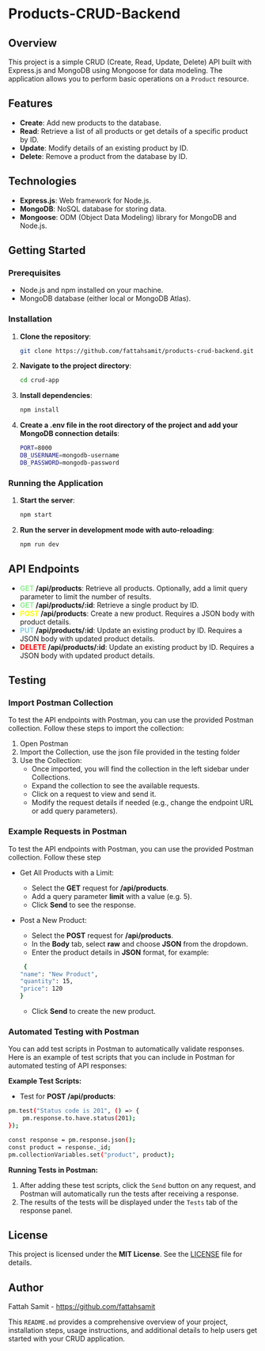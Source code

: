 # Products-CRUD-Backend

## Overview

This project is a simple CRUD (Create, Read, Update, Delete) API built with Express.js and MongoDB using Mongoose for data modeling. The application allows you to perform basic operations on a `Product` resource.

## Features

- **Create**: Add new products to the database.
- **Read**: Retrieve a list of all products or get details of a specific product by ID.
- **Update**: Modify details of an existing product by ID.
- **Delete**: Remove a product from the database by ID.

## Technologies

- **Express.js**: Web framework for Node.js.
- **MongoDB**: NoSQL database for storing data.
- **Mongoose**: ODM (Object Data Modeling) library for MongoDB and Node.js.

## Getting Started

### Prerequisites

- Node.js and npm installed on your machine.
- MongoDB database (either local or MongoDB Atlas).

### Installation

1. **Clone the repository**:

   ```bash
   git clone https://github.com/fattahsamit/products-crud-backend.git
   ```

2. **Navigate to the project directory**:
   ```bash
   cd crud-app
   ```
3. **Install dependencies**:
   ```bash
   npm install
   ```
4. **Create a .env file in the root directory of the project and add your MongoDB connection details**:
   ```bash
   PORT=8000
   DB_USERNAME=mongodb-username
   DB_PASSWORD=mongodb-password
   ```

### Running the Application

1. **Start the server**:

   ```bash
   npm start
   ```

2. **Run the server in development mode with auto-reloading**:

   ```bash
   npm run dev
   ```

## API Endpoints

- **<span style="color: lightgreen;">GET</span> /api/products**: Retrieve all products. Optionally, add a limit query parameter to limit the number of results.
- **<span style="color: lightgreen;">GET</span> /api/products/:id**: Retrieve a single product by ID.
- **<span style="color: yellow;">POST</span> /api/products**: Create a new product. Requires a JSON body with product details.
- **<span style="color: skyblue;">PUT</span> /api/products/:id**: Update an existing product by ID. Requires a JSON body with updated product details.
- **<span style="color: red;">DELETE</span> /api/products/:id**: Update an existing product by ID. Requires a JSON body with updated product details.

## Testing

### Import Postman Collection

To test the API endpoints with Postman, you can use the provided Postman collection. Follow these steps to import the collection:

1. Open Postman
2. Import the Collection, use the json file provided in the testing folder
3. Use the Collection:
   - Once imported, you will find the collection in the left sidebar under Collections.
   - Expand the collection to see the available requests.
   - Click on a request to view and send it.
   - Modify the request details if needed (e.g., change the endpoint URL or add query parameters).

### Example Requests in Postman

To test the API endpoints with Postman, you can use the provided Postman collection. Follow these step

- Get All Products with a Limit:

  - Select the **GET** request for **/api/products**.
  - Add a query parameter **limit** with a value (e.g. 5).
  - Click **Send** to see the response.

- Post a New Product:

  - Select the **POST** request for **/api/products**.
  - In the **Body** tab, select **raw** and choose **JSON** from the dropdown.
  - Enter the product details in **JSON** format, for example:

  ```bash
   {
  "name": "New Product",
  "quantity": 15,
  "price": 120
  }
  ```

  - Click **Send** to create the new product.

### Automated Testing with Postman

You can add test scripts in Postman to automatically validate responses. Here is an example of test scripts that you can include in Postman for automated testing of API responses:

**Example Test Scripts:**

- Test for **POST /api/products**:

```bash
pm.test("Status code is 201", () => {
    pm.response.to.have.status(201);
});

const response = pm.response.json();
const product = response._id;
pm.collectionVariables.set("product", product);
```

**Running Tests in Postman:**

1. After adding these test scripts, click the `Send` button on any request, and Postman will automatically run the tests after receiving a response.
2. The results of the tests will be displayed under the `Tests` tab of the response panel.

## License

This project is licensed under the **MIT License**. See the [LICENSE](https://github.com/fattahsamit/products-crud-backend/blob/main/LICENSE) file for details.

## Author

Fattah Samit - https://github.com/fattahsamit

This `README.md` provides a comprehensive overview of your project, installation steps, usage instructions, and additional details to help users get started with your CRUD application.
